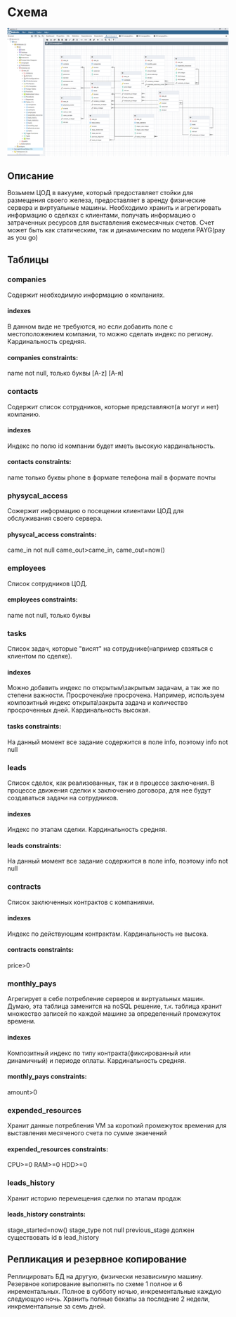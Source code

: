 #  Схема
![alt text](/schema/schema.png)
## Описание
Возьмем ЦОД в вакууме, который предоставляет стойки для размещения своего железа, предоставляет в аренду физические сервера и виртуальные машины.
Необходимо хранить и агрегировать информацию о сделках с клиентами, получать информацию о затраченных ресурсов для выставления ежемесячных счетов. Счет может быть как статическим, так и динамическим по модели PAYG(pay as you go)
## Таблицы
### companies
Содержит необходимую информацию о компаниях.
#### indexes
В данном виде не требуются, но если добавить поле с местоположением компании, то можно сделать индекс по региону. Кардинальность средняя.
#### companies constraints:
name not null, только буквы [A-z] [А-я]

### contacts
Содержит список сотрудников, которые представляют(а могут и нет) компанию.
#### indexes
Индекс по полю id компании будет иметь высокую кардинальность.
#### contacts constraints:
name только буквы
phone в формате телефона
mail в формате почты

### physycal_access
Сожержит информацию о посещении клиентами ЦОД для обслуживания своего сервера.
#### physycal_access constraints:
came_in not null
came_out>came_in, came_out=now()

### employees
Список сотрудников ЦОД.
#### employees constraints:
name not null, только буквы

### tasks
Список задач, которые "висят" на сотруднике(например свзяться с клиентом по сделке).
#### indexes
Можно добавить индекс по открытым\закрытым задачам, а так же по степени важности. Просрочена\не просрочена.
Например, используем композитный индекс открыта\закрыта задача и количество просроченных дней. Кардинальность высокая.
#### tasks constraints:
На данный момент все задание содержится в поле info, поэтому info not null

### leads
Список сделок, как реализованных, так и в процессе заключения. В процессе движения сделки к заключению договора, для нее будут создаваться задачи на сотрудников.
#### indexes
Индекс по этапам сделки. Кардинальность средняя.
#### leads constraints:
На данный момент все задание содержится в поле info, поэтому info not null

### contracts
Список заключенных контрактов с компаниями.
#### indexes
Индекс по действующим контрактам. Кардинальность не высока.
#### contracts constraints:
price>0

### monthly_pays
Агрегирует в себе потребление серверов и виртуальных машин. Думаю, эта таблица заменится на noSQL решение, т.к. таблица хранит множество записей по каждой машине за определенный промежуток времени.
#### indexes
Композитный индекс по типу контракта(фиксированный или динамичный) и периоде оплаты. Кардинальность средняя.
#### monthly_pays constraints:
amount>0

### expended_resources
Хранит данные потребления VM за короткий промежуток времения для выставления месяченого счета по сумме знаечений
#### expended_resources constraints:
CPU>=0
RAM>=0
HDD>=0

### leads_history
Хранит историю перемещения сделки по этапам продаж
#### leads_history constraints:
stage_started=now()
stage_type not null
previous_stage должен существовать id в lead_history
## Репликация и резервное копирование
Реплицировать БД на другую, физически независимую машину.
Резервное копирование выполнять по схеме 1 полное и 6 инрементальных. Полное в субботу ночью, инкрементальные каждую следующую ночь. Хранить полные бекапы за последние 2 недели, инкрементальные за семь дней.
